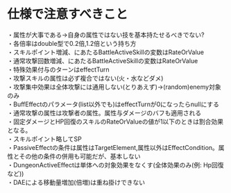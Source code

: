 # 仕様で注意すべきこと
・属性が大事である→自身の属性ではない技を基本持たせるべきでない?  
・各倍率はdouble型で0.2倍,1.2倍という持ち方  
・スキルポイント増減、にあたるBattleActiveSkillの変数はRateOrValue  
・通常攻撃回数増減、にあたるBattleActiveSkillの変数はRateOrValue  
・特殊効果付与のターンはeffectTurn  
・攻撃スキルの属性は必ず複合ではない(火・水などダメ)  
・攻撃集中効果は全体攻撃には通用しない(とりあえず)→(random)enemy対象のみ  
・BuffEffectのパラメータ(list以外でも)はeffectTurnが0になったらnullにする  
・通常攻撃の属性は攻撃者の属性。属性与ダメージのバフも適用される  
・固定ダメージとHP回復のスキルのRateOrValueの値が1以下のときは割合効果となる。  
・スキルポイント略してSP  
・PassiveEffectの条件は属性はTargetElement,属性以外はEffectCondition。属性とその他の条件の併用も可能だが、基本しない  
・DungeonActiveEffectは単体への対象効果をなくす(全体効果のみ(例: Hp回復など))  
・DAEによる移動量増加(倍増)は重ね掛けできない  
